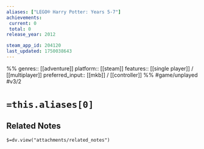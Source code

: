 ```yaml
---
aliases: ["LEGO® Harry Potter: Years 5-7"]
achievements:
 current: 0
 total: 0
release_year: 2012

steam_app_id: 204120
last_updated: 1750038643
---
```

%%
genres:: [[adventure]]
platform:: [[steam]]
features:: [[single player]] / [[multiplayer]]
preferred_input:: [[mkb]] / [[controller]]
%%
#game/unplayed
#v3/2

# `=this.aliases[0]`
## Related Notes
`$=dv.view("attachments/related_notes")`
